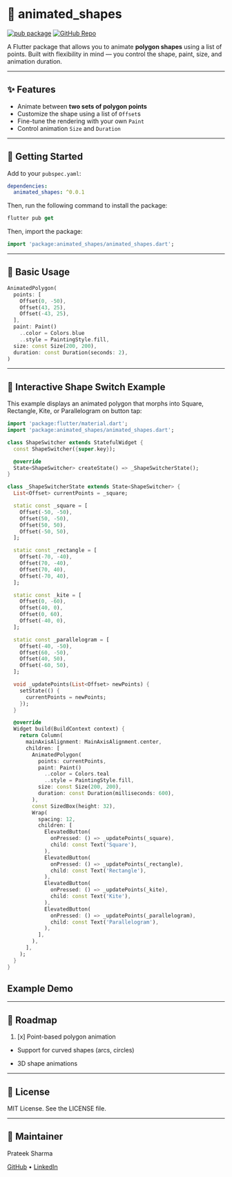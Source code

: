 # 🔷 animated_shapes

[![pub package](https://img.shields.io/pub/v/animated_shapes.svg)](https://pub.dev/packages/animated_shapes)
[![GitHub Repo](https://img.shields.io/badge/source-GitHub-blue)](https://github.com/TechieBlossom/animated_shapes)

A Flutter package that allows you to animate **polygon shapes** using a list of points. Built with flexibility in mind — you control the shape, paint, size, and animation duration.

---

## ✨ Features

- Animate between **two sets of polygon points**
- Customize the shape using a list of `Offset`s
- Fine-tune the rendering with your own `Paint`
- Control animation `Size` and `Duration`

---

## 🚀 Getting Started

Add to your `pubspec.yaml`:

```yaml
dependencies:
  animated_shapes: ^0.0.1
```

Then, run the following command to install the package:

```dart
flutter pub get
```

Then, import the package:
```dart
import 'package:animated_shapes/animated_shapes.dart';
```
---
## 🧩 Basic Usage

```dart
AnimatedPolygon(
  points: [
    Offset(0, -50),
    Offset(43, 25),
    Offset(-43, 25),
  ],
  paint: Paint()
    ..color = Colors.blue
    ..style = PaintingStyle.fill,
  size: const Size(200, 200),
  duration: const Duration(seconds: 2),
)
```

---

## 🧪 Interactive Shape Switch Example

This example displays an animated polygon that morphs into Square, Rectangle, Kite, or Parallelogram on button tap:

```dart
import 'package:flutter/material.dart';
import 'package:animated_shapes/animated_shapes.dart';

class ShapeSwitcher extends StatefulWidget {
  const ShapeSwitcher({super.key});

  @override
  State<ShapeSwitcher> createState() => _ShapeSwitcherState();
}

class _ShapeSwitcherState extends State<ShapeSwitcher> {
  List<Offset> currentPoints = _square;

  static const _square = [
    Offset(-50, -50),
    Offset(50, -50),
    Offset(50, 50),
    Offset(-50, 50),
  ];

  static const _rectangle = [
    Offset(-70, -40),
    Offset(70, -40),
    Offset(70, 40),
    Offset(-70, 40),
  ];

  static const _kite = [
    Offset(0, -60),
    Offset(40, 0),
    Offset(0, 60),
    Offset(-40, 0),
  ];

  static const _parallelogram = [
    Offset(-40, -50),
    Offset(60, -50),
    Offset(40, 50),
    Offset(-60, 50),
  ];

  void _updatePoints(List<Offset> newPoints) {
    setState(() {
      currentPoints = newPoints;
    });
  }

  @override
  Widget build(BuildContext context) {
    return Column(
      mainAxisAlignment: MainAxisAlignment.center,
      children: [
        AnimatedPolygon(
          points: currentPoints,
          paint: Paint()
            ..color = Colors.teal
            ..style = PaintingStyle.fill,
          size: const Size(200, 200),
          duration: const Duration(milliseconds: 600),
        ),
        const SizedBox(height: 32),
        Wrap(
          spacing: 12,
          children: [
            ElevatedButton(
              onPressed: () => _updatePoints(_square),
              child: const Text('Square'),
            ),
            ElevatedButton(
              onPressed: () => _updatePoints(_rectangle),
              child: const Text('Rectangle'),
            ),
            ElevatedButton(
              onPressed: () => _updatePoints(_kite),
              child: const Text('Kite'),
            ),
            ElevatedButton(
              onPressed: () => _updatePoints(_parallelogram),
              child: const Text('Parallelogram'),
            ),
          ],
        ),
      ],
    );
  }
}
```

## Example Demo


---

## 🔭 Roadmap

1. [x] Point-based polygon animation

- Support for curved shapes (arcs, circles)

- 3D shape animations

---
## 📜 License

MIT License. See the LICENSE file.

---

## 🙌 Maintainer
Prateek Sharma

[GitHub](https://github.com/TechieBlossom) • [LinkedIn](https://www.linkedin.com/in/prateeksharma1712)

